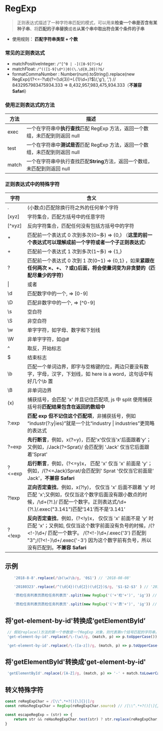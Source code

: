 # RegExp

> 正则表达式描述了一种字符串匹配的模式，可以用来**检查一个串是否含有某种子串**、将**匹配的子串替换**或者**从某个串中取出符合某个条件的子串**

- 使用规则： **匹配字符串类型 + 个数**

### 常见的正则表达式

- matchPositiveInteger: `/^[^0 | -]([0-9]?)+$/`
- matchFloat: `/^(([1-9]\d*)|0)(\.\d{0,20})?$/`
- formatCommaNumber : Number(num).toString().replace(new RegExp(/(?<=-?\d)(?=(\d{3})+(\.{1}\d+)?$)/,'g'), ',') // 8432957983475934.333 => 8,432,957,983,475,934.333（**不兼容 Safari**）

### 使用正则表达式的方法

| 方法  | 描述                                                                          |
| ----- | ----------------------------------------------------------------------------- |
| exec  | 一个在字符串中**执行查找**匹配 RegExp 方法，返回一个数组，未匹配到则返回 null |
| test  | 一个在字符串中**测试是否**匹配 RegExp 方法，返回一个数组，未匹配到则返回 null |
| match | 一个在字符串中执行查找匹配**String**方法，返回一个数组，未匹配到则返回 null   |

### 正则表达式中的特殊字符

| 字符   | 含义                                                                                                                                                                                                                                                       |
| ------ | ---------------------------------------------------------------------------------------------------------------------------------------------------------------------------------------------------------------------------------------------------------- |
| .      | (小数点)匹配除换行符之外的任何单个字符                                                                                                                                                                                                                     |
| [xyz]  | 字符集合，匹配方括号中的任意字符                                                                                                                                                                                                                           |
| [^xyz] | 反向字符集合，匹配任何没有包括方括号中的字符                                                                                                                                                                                                               |
| \*     | 匹配前一个表达式 0 次到多次(0~多) => {0,} （**这里的前一个表达式可以理解成前一个字符或者一个子正则表达式**）                                                                                                                                               |
| +      | 匹配前一个表达式 1 次到多次(1~多) => {1,}                                                                                                                                                                                                                  |
| ?      | 匹配前一个表达式 0 次到 1 次(0~1) => {0,1} ，如果**紧跟在任何两次 ×、+、？或{}后面，将会使量词变为非贪婪的（匹配尽量少的字符）**                                                                                                                           |
| \|     | 或者                                                                                                                                                                                                                                                       |
| \\d    | 匹配数字中的一个, => [0-9]                                                                                                                                                                                                                                 |
| \\D    | 匹配非数字中的一个, => [^0-9]                                                                                                                                                                                                                              |
| \\s    | 空白符                                                                                                                                                                                                                                                     |
| \\S    | 非空白符                                                                                                                                                                                                                                                   |
| \\w    | 单字字符，如字母、数字和下划线                                                                                                                                                                                                                             |
| \\W    | 非单字字符，如@#                                                                                                                                                                                                                                           |
| ^      | 取反，开始标志                                                                                                                                                                                                                                             |
| \$     | 结束标志                                                                                                                                                                                                                                                   |
| \b     | 匹配一个单词边界，即字与空格键的位，两边只要没有数字，字母，汉字，下划线，如 here is a word，这句话中有好几个\b 置                                                                                                                                         |
| \B     | 非单词边界                                                                                                                                                                                                                                                 |
| (x)    | 捕获括号，会匹配 'x' 并且记住匹配项, js 中 split 使用捕获括号将**匹配结果包含在返回的数组中**                                                                                                                                                              |
| ?:exp  | **匹配 exp 但不记住这个匹配项**，非捕获括号，例如 “industr(?:y\|ies)”就是一个比“industry \| industries”更简略的表达式                                                                                                                                      |
| ?=exp  | **先行断言**，例如，x(?=y)，匹配'x'仅仅当'x'后面跟着'y'；又例如，/Jack(?=Sprat)/ 会匹配到 'Jack' 仅当它后面跟着'Sprat'                                                                                                                                     |
| ?<=exp | **后行断言**，例如，(?<=y)x， 匹配 'x' 仅当 'x' 前面是 'y'；例如，/(?<=Jack)Sprat/会匹配到' Sprat '仅仅当它前面是' Jack'，**不兼容 Safari**                                                                                                                |
| ?!exp  | **正向否定查找**，例如，x(?!y)， 仅仅当 'x' 后面不跟着 'y' 时匹配 'x';又例如，仅仅当这个数字后面没有跟小数点的时候，/\d+(?!\.)/ 匹配一个数字。正则表达式/\d+(?!\.)/.exec("3.141")匹配‘141’而不是‘3.141’                                                    |
| ?<!exp | **反向否定查找**，例如，(?<!y)x， 仅仅当 'x' 前面不是 'y' 时匹配 'x'；又例如, 仅仅当这个数字前面没有负号的时候，/(?<!-)\d+/ 匹配一个数字。 /(?<!-)\d+/.exec('3') 匹配到 "3";/(?<!-)\d+/.exec('-3') 因为这个数字前有负号，所以没有匹配到。**不兼容 Safari** |

## 示例

```JavaScript
    '2018-8-8'.replace(/\b(\w)\b/g, '0$1') // '2018-08-08'

    '20180323'.replace(/^(\d{4})(\d{2})(\d{2})$/g, '$1-$2-$3' ) // '2018-03-23'

    '质检任务列表页质检任务列表页'.split(new RegExp('('+'检'+')', 'ig')) // ["质", "检", "任务列表页质", "检", "任务列表页"]

    '质检任务列表页质检任务列表页'.split(new RegExp('('+'质'+')', 'ig')) // ["", "质", "检任务列表页", "质", "检任务列表页"]
```

## 将'get-element-by-id'转换成‘getElementById’

```JavaScript
 // 假如replace()方法的第一个参数是一个RegExp 对象，则代表第n个括号匹配的字符串。
 'get-element-by-id'.replace(/\-(\w)/g, (match, p) => p.toUpperCase())

 'get-element-by-id'.replace(/\-([a-z])/g, (match, p) => p.toUpperCase())
```

## 将'getElementById'转换成'get-element-by-id'

```JavaScript
 'getElementById'.replace(/[A-Z]/g, (match, p) => '-' + match.toLowerCase())
```

## 转义特殊字符

```JavaScript
const reRegExpChar = /[\\^.*+?()[\]{}|]/g
const reHasRegExpChar = RegExp(reRegExpChar.source) // /[\\^.*+?()[\]{}|]/

const escapeRegExp = (str) => {
    return str && reHasRegExpChar.test(str) ? str.replace(reRegExpChar, '\\$&') : (str || '')
}

```
